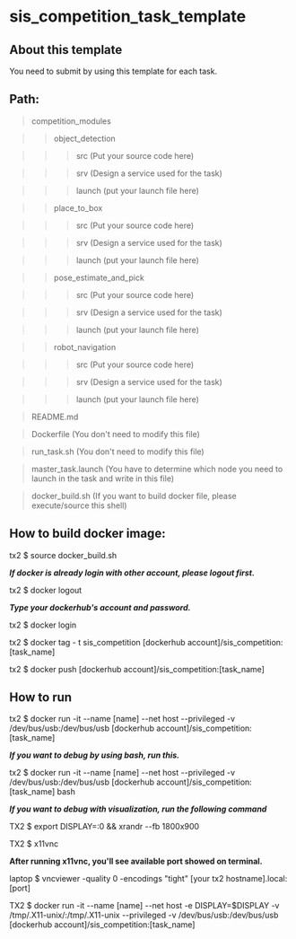 # sis_competition_task_template

## About this template

You need to submit by using this template for each task.

## Path:

> competition_modules

>> object_detection
    
>>> src (Put your source code here)
    
>>> srv (Design a service used for the task)
    
>>> launch (put your launch file here)
    
>> place_to_box
    
>>> src (Put your source code here)
    
>>> srv (Design a service used for the task)
    
>>> launch (put your launch file here)
    
>> pose_estimate_and_pick
    
>>> src (Put your source code here)
    
>>> srv (Design a service used for the task)
    
>>> launch (put your launch file here)
    
>> robot_navigation
    
>>> src (Put your source code here)
    
>>> srv (Design a service used for the task)
    
>>> launch (put your launch file here)
              
> README.md

> Dockerfile            (You don't need to modify this file)

> run_task.sh           (You don't need to modify this file)

> master_task.launch    (You have to determine which node you need to launch in the task and write in this file)

> docker_build.sh       (If you want to build docker file, please execute/source this shell)


## How to build docker image:

tx2 $ source docker_build.sh

***If docker is already login with other account, please logout first.***

tx2 $ docker logout

***Type your dockerhub's account and password.***

tx2 $ docker login

tx2 $ docker tag - t sis_competition [dockerhub account]/sis_competition:[task_name]

tx2 $ docker push [dockerhub account]/sis_competition:[task_name]

## How to run

tx2 $ docker run -it --name [name] --net host --privileged -v /dev/bus/usb:/dev/bus/usb [dockerhub account]/sis_competition:[task_name]

***If you want to debug by using bash, run this.***

tx2 $ docker run -it --name [name] --net host --privileged -v /dev/bus/usb:/dev/bus/usb [dockerhub account]/sis_competition:[task_name] bash

***If you want to debug with visualization, run the following command***

TX2 $ export DISPLAY=:0 && xrandr --fb 1800x900

TX2 $ x11vnc

**After running x11vnc, you'll see available port showed on terminal.**

laptop $ vncviewer  -quality 0 -encodings "tight"  [your tx2 hostname].local:[port]

TX2 $  docker run -it --name [name] --net host -e DISPLAY=$DISPLAY -v /tmp/.X11-unix/:/tmp/.X11-unix --privileged -v /dev/bus/usb:/dev/bus/usb  [dockerhub account]/sis_competition:[task_name]
